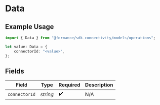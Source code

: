 # Data

## Example Usage

```typescript
import { Data } from "@formance/sdk-connectivity/models/operations";

let value: Data = {
    connectorId: "<value>",
};
```

## Fields

| Field              | Type               | Required           | Description        |
| ------------------ | ------------------ | ------------------ | ------------------ |
| `connectorId`      | *string*           | :heavy_check_mark: | N/A                |